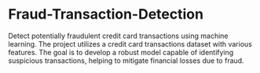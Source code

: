 # Fraud-Transaction-Detection
Detect potentially fraudulent credit card transactions using machine learning. The project utilizes a credit card transactions dataset with various features. The goal is to develop a robust model capable of identifying suspicious transactions, helping to mitigate financial losses due to fraud.



